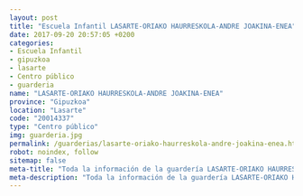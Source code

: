 ```yaml
---
layout: post
title: "Escuela Infantil LASARTE-ORIAKO HAURRESKOLA-ANDRE JOAKINA-ENEA"
date: 2017-09-20 20:57:05 +0200
categories:
- Escuela Infantil
- gipuzkoa
- lasarte
- Centro público
- guarderia
name: "LASARTE-ORIAKO HAURRESKOLA-ANDRE JOAKINA-ENEA"
province: "Gipuzkoa"
location: "Lasarte"
code: "20014337"
type: "Centro público"
img: guarderia.jpg
permalink: /guarderias/lasarte-oriako-haurreskola-andre-joakina-enea.html
robot: noindex, follow
sitemap: false
meta-title: "Toda la información de la guardería LASARTE-ORIAKO HAURRESKOLA-ANDRE JOAKINA-ENEA"
meta-description: "Toda la información de la guardería LASARTE-ORIAKO HAURRESKOLA-ANDRE JOAKINA-ENEA"
---
```

